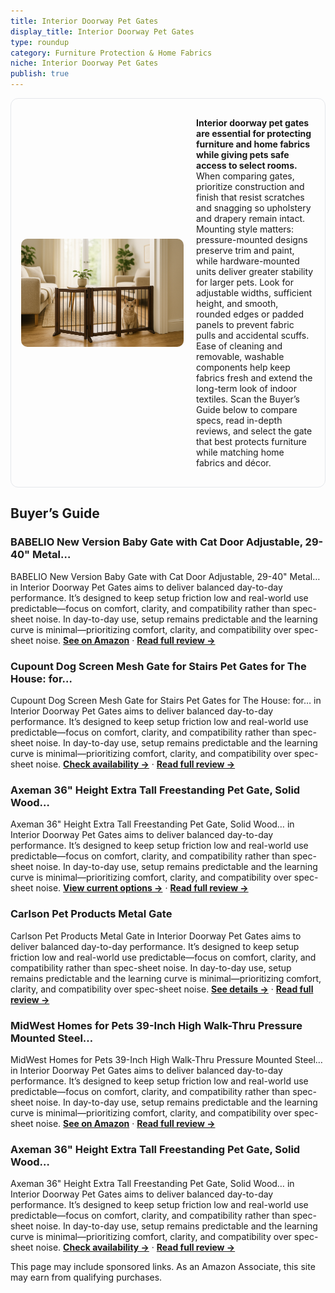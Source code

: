 ```yaml
---
title: Interior Doorway Pet Gates
display_title: Interior Doorway Pet Gates
type: roundup
category: Furniture Protection & Home Fabrics
niche: Interior Doorway Pet Gates
publish: true
---
```


<section class="hero-split" style="width:100%;box-sizing:border-box;border:1px solid #e5e7eb;border-radius:12px;padding:16px;display:grid;grid-template-columns:minmax(260px,40%) 1fr;gap:20px;align-items:center;"><figure style="margin:0;"><img src="/hero/roundups/furniture-protection-home-fabrics/interior-doorway-pet-gates.webp" alt="" style="width:100%;height:auto;display:block;border-radius:10px;"/></figure><div class="hero-copy" style="min-width:0;"><p><strong>Interior doorway pet gates are essential for protecting furniture and home fabrics while giving pets safe access to select rooms.</strong> When comparing gates, prioritize construction and finish that resist scratches and snagging so upholstery and drapery remain intact. Mounting style matters: pressure-mounted designs preserve trim and paint, while hardware-mounted units deliver greater stability for larger pets. Look for adjustable widths, sufficient height, and smooth, rounded edges or padded panels to prevent fabric pulls and accidental scuffs. Ease of cleaning and removable, washable components help keep fabrics fresh and extend the long-term look of indoor textiles. Scan the Buyer’s Guide below to compare specs, read in-depth reviews, and select the gate that best protects furniture while matching home fabrics and décor.</p></div></section>


<h2>Buyer’s Guide</h2>
<h3>BABELIO New Version Baby Gate with Cat Door Adjustable, 29-40" Metal…</h3>
<p>BABELIO New Version Baby Gate with Cat Door Adjustable, 29-40" Metal… in Interior Doorway Pet Gates aims to deliver balanced day-to-day performance. It’s designed to keep setup friction low and real-world use predictable&mdash;focus on comfort, clarity, and compatibility rather than spec-sheet noise. In day-to-day use, setup remains predictable and the learning curve is minimal&mdash;prioritizing comfort, clarity, and compatibility over spec-sheet noise. <a href="https://amzn.to/43fddeC" target="_blank" rel="nofollow sponsored noopener noopener" target="_blank"><strong>See on Amazon</strong></a> · <a href="/reviews/babelio-new-version-baby-gate-with-cat-door-adjustable-29-40-metal-pet-1c3ef0a3/"><strong>Read full review &rarr;</strong></a></p>
<h3>Cupount Dog Screen Mesh Gate for Stairs Pet Gates for The House: for…</h3>
<p>Cupount Dog Screen Mesh Gate for Stairs Pet Gates for The House: for… in Interior Doorway Pet Gates aims to deliver balanced day-to-day performance. It’s designed to keep setup friction low and real-world use predictable&mdash;focus on comfort, clarity, and compatibility rather than spec-sheet noise. In day-to-day use, setup remains predictable and the learning curve is minimal&mdash;prioritizing comfort, clarity, and compatibility over spec-sheet noise. <a href="https://amzn.to/3KEj7jn" target="_blank" rel="nofollow sponsored noopener noopener" target="_blank"><strong>Check availability &rarr;</strong></a> · <a href="/reviews/cupount-dog-screen-mesh-gate-for-stairs-pet-gates-for-the-house-for-doo-d3b89384/"><strong>Read full review &rarr;</strong></a></p>
<h3>Axeman 36" Height Extra Tall Freestanding Pet Gate, Solid Wood…</h3>
<p>Axeman 36" Height Extra Tall Freestanding Pet Gate, Solid Wood… in Interior Doorway Pet Gates aims to deliver balanced day-to-day performance. It’s designed to keep setup friction low and real-world use predictable&mdash;focus on comfort, clarity, and compatibility rather than spec-sheet noise. In day-to-day use, setup remains predictable and the learning curve is minimal&mdash;prioritizing comfort, clarity, and compatibility over spec-sheet noise. <a href="https://amzn.to/3WwVZ8T" target="_blank" rel="nofollow sponsored noopener noopener" target="_blank"><strong>View current options &rarr;</strong></a> · <a href="/reviews/axeman-36-height-extra-tall-freestanding-pet-gate-solid-wood-folding-sa-9e699f1b/"><strong>Read full review &rarr;</strong></a></p>
<h3>Carlson Pet Products Metal Gate</h3>
<p>Carlson Pet Products Metal Gate in Interior Doorway Pet Gates aims to deliver balanced day-to-day performance. It’s designed to keep setup friction low and real-world use predictable&mdash;focus on comfort, clarity, and compatibility rather than spec-sheet noise. In day-to-day use, setup remains predictable and the learning curve is minimal&mdash;prioritizing comfort, clarity, and compatibility over spec-sheet noise. <a href="https://amzn.to/3J9Vhvf" target="_blank" rel="nofollow sponsored noopener noopener" target="_blank"><strong>See details &rarr;</strong></a> · <a href="/reviews/carlson-pet-products-metal-gate/"><strong>Read full review &rarr;</strong></a></p>
<h3>MidWest Homes for Pets 39-Inch High Walk-Thru Pressure Mounted Steel…</h3>
<p>MidWest Homes for Pets 39-Inch High Walk-Thru Pressure Mounted Steel… in Interior Doorway Pet Gates aims to deliver balanced day-to-day performance. It’s designed to keep setup friction low and real-world use predictable&mdash;focus on comfort, clarity, and compatibility rather than spec-sheet noise. In day-to-day use, setup remains predictable and the learning curve is minimal&mdash;prioritizing comfort, clarity, and compatibility over spec-sheet noise. <a href="https://amzn.to/3L6UBY3" target="_blank" rel="nofollow sponsored noopener noopener" target="_blank"><strong>See on Amazon</strong></a> · <a href="/reviews/midwest-homes-for-pets-39-inch-high-walk-thru-pressure-mounted-steel-do-3ba24fb7/"><strong>Read full review &rarr;</strong></a></p>
<h3>Axeman 36" Height Extra Tall Freestanding Pet Gate, Solid Wood…</h3>
<p>Axeman 36" Height Extra Tall Freestanding Pet Gate, Solid Wood… in Interior Doorway Pet Gates aims to deliver balanced day-to-day performance. It’s designed to keep setup friction low and real-world use predictable&mdash;focus on comfort, clarity, and compatibility rather than spec-sheet noise. In day-to-day use, setup remains predictable and the learning curve is minimal&mdash;prioritizing comfort, clarity, and compatibility over spec-sheet noise. <a href="https://amzn.to/3WD95Bq" target="_blank" rel="nofollow sponsored noopener noopener" target="_blank"><strong>Check availability &rarr;</strong></a> · <a href="/reviews/axeman-36-height-extra-tall-freestanding-pet-gate-solid-wood-folding-sa-2d275d43/"><strong>Read full review &rarr;</strong></a></p>
<aside class="disclosure">This page may include sponsored links. As an Amazon Associate, this site may earn from qualifying purchases.</aside>
